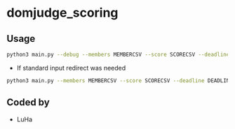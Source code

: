 # domjudge_scoring

## Usage
```bash
python3 main.py --debug --members MEMBERCSV --score SCORECSV --deadline DEADLINECSV
```

- If standard input redirect was needed
```bash
python3 main.py --members MEMBERCSV --score SCORECSV --deadline DEADLINECSV --header
```

## Coded by
- LuHa

